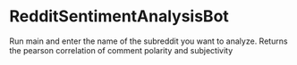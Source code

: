 # RedditSentimentAnalysisBot
Run main and enter the name of the subreddit you want to analyze. 
Returns the pearson correlation of comment polarity and subjectivity

